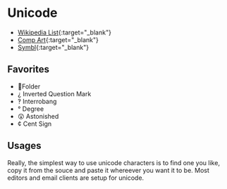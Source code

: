 # Unicode

- [Wikipedia List](https://en.wikipedia.org/wiki/List_of_Unicode_characters#Miscellaneous_Symbols){:target="_blank"}
- [Comp Art](https://www.compart.com/en/unicode/){:target="_blank"}
- [Symbl](https://symbl.cc/en){:target="_blank"}

## Favorites
- 📁Folder  
- ¿ Inverted Question Mark
- ‽ Interrobang
- ° Degree
- 😲 Astonished
- ¢ Cent Sign

## Usages
Really, the simplest way to use unicode characters is to find one you like, copy it from the souce and paste it whereever you want it to be. Most editors and email clients are setup for unicode.
